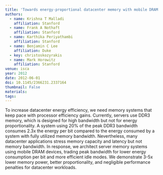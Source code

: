 ```yaml
---
title: 'Towards energy-proportional datacenter memory with mobile DRAM'
authors:
  - name: Krishna T Malladi
    affiliation: Stanford
  - name: Frank A Nothaft
    affiliation: Stanford
  - name: Karthika Periyathambi
    affiliation: Stanford
  - name: Benjamin C Lee
    affiliation: Duke
  - key: christoskozyrakis
  - name: Mark Horowitz
    affiliation: Stanford
venue: isca
year: 2012
date: 2012-06-01
doi: 10.1145/2366231.2337164
thumbnail: False
materials:
tags:
---
```

To increase datacenter energy efficiency, we need memory systems that keep pace with processor efficiency gains. Currently, servers use DDR3 memory, which is designed for high bandwidth but not for energy proportionality. A system using 20% of the peak DDR3 bandwidth consumes 2.3x the energy per bit compared to the energy consumed by a system with fully utilized memory bandwidth. Nevertheless, many datacenter applications stress memory capacity and latency but not memory bandwidth. In response, we architect server memory systems using mobile DRAM devices, trading peak bandwidth for lower energy consumption per bit and more efficient idle modes. We demonstrate 3-5x lower memory power, better proportionality, and negligible performance penalties for datacenter workloads.
